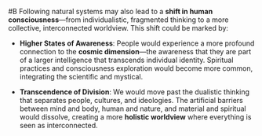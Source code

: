  #B Following natural systems may also lead to a **shift in human consciousness**—from individualistic, fragmented thinking to a more collective, interconnected worldview. This shift could be marked by:

- **Higher States of Awareness**: People would experience a more profound connection to the **cosmic dimension**—the awareness that they are part of a larger intelligence that transcends individual identity. Spiritual practices and consciousness exploration would become more common, integrating the scientific and mystical.
    
- **Transcendence of Division**: We would move past the dualistic thinking that separates people, cultures, and ideologies. The artificial barriers between mind and body, human and nature, and material and spiritual would dissolve, creating a more **holistic worldview** where everything is seen as interconnected.